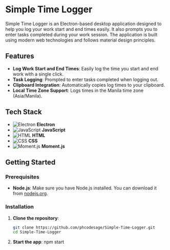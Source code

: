 # Simple Time Logger


Simple Time Logger is an Electron-based desktop application designed to help you log your work start and end times easily. It also prompts you to enter tasks completed during your work session. The application is built using modern web technologies and follows material design principles.

## Features

- **Log Work Start and End Times**: Easily log the time you start and end work with a single click.
- **Task Logging**: Prompted to enter tasks completed when logging out.
- **Clipboard Integration**: Automatically copies log times to your clipboard.
- **Local Time Zone Support**: Logs times in the Manila time zone (Asia/Manila).

## Tech Stack

- ![Electron](https://img.shields.io/badge/Electron-2C2E3B?style=for-the-badge&logo=electron&logoColor=white) **Electron**
- ![JavaScript](https://img.shields.io/badge/JavaScript-323330?style=for-the-badge&logo=javascript&logoColor=F7DF1E) **JavaScript**
- ![HTML](https://img.shields.io/badge/HTML-E34F26?style=for-the-badge&logo=html5&logoColor=white) **HTML**
- ![CSS](https://img.shields.io/badge/CSS-1572B6?style=for-the-badge&logo=css3&logoColor=white) **CSS**
- ![Moment.js](https://img.shields.io/badge/Moment.js-323330?style=for-the-badge&logo=javascript&logoColor=white) **Moment.js**

## Getting Started

### Prerequisites

- **Node.js**: Make sure you have Node.js installed. You can download it from [nodejs.org](https://nodejs.org/).

### Installation

1. **Clone the repository**:
   ```sh
   git clone https://github.com/phcodesage/Simple-Time-Logger.git
   cd Simple-Time-Logger

2. **Start the app**:
    npm start